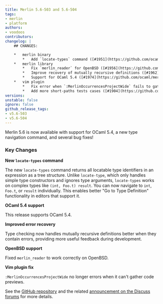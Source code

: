 ```yaml
---
title: Merlin 5.6-503 and 5.6-504
tags:
- merlin
- platform
authors:
- voodoos
contributors:
changelog: |
    ## CHANGES:

    *   merlin binary
        *   Add `locate-types` command ([#1951](https://github.com/ocaml/merlin/pull/1951))
    *   merlin library
        *   Fix `merlin_reader` for OpenBSD ([#1956](https://github.com/ocaml/merlin/pull/1956))
        *   Improve recovery of mutually recursive definitions ([#1962](https://github.com/ocaml/merlin/pull/1962), [#1963](https://github.com/ocaml/merlin/pull/1963), fixes [#1953](https://github.com/ocaml/merlin/issues/1953))
        *   Support for OCaml 5.4 ([#1974](https://github.com/ocaml/merlin/pull/1974))
    *   vim plugin
        *   Fix error when `:MerlinOccurrencesProjectWide` fails to gather code previews ([#1970](https://github.com/ocaml/merlin/pull/1970))
        *   Add more short-paths tests cases ([#1904](https://github.com/ocaml/merlin/pull/1904))
versions:
unstable: false
ignore: false
github_release_tags:
- v5.6-503
- v5.6-504
---
```


Merlin 5.6 is now available with support for OCaml 5.4, a new type navigation command, and several bug fixes!

### Key Changes

**New `locate-types` command**

The new `locate-types` command returns all locatable type identifiers in an expression as a tree structure. Unlike `locate-type`, which only handles simple type constructors and ignores type arguments, `locate-types` works on complex types like `(int, Foo.t) result`. You can now navigate to `int`, `Foo.t`, or `result` individually. This enables better "Go to Type Definition" functionality in editors that support it.

**OCaml 5.4 support**

This release supports OCaml 5.4.

**Improved error recovery**

Type checking now handles mutually recursive definitions better when they contain errors, providing more useful feedback during development.

**OpenBSD support**

Fixed `merlin_reader` to work correctly on OpenBSD.

**Vim plugin fix**

`:MerlinOccurrencesProjectWide` no longer errors when it can't gather code previews.

See the [GitHub repository](https://github.com/ocaml/merlin) and the related [announcement on the Discuss forums](https://discuss.ocaml.org/t/ann-new-releases-of-merlin-5-6-and-ocaml-lsp-1-24-0/) for more details.